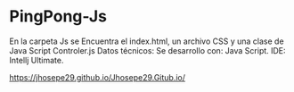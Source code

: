 # PingPong-Js
En la carpeta Js se Encuentra el index.html, un archivo CSS y una clase de Java Script Controler.js
Datos técnicos:
Se desarrollo con: Java Script.
IDE: Intellj Ultimate.

 https://jhosepe29.github.io/Jhosepe29.Gitub.io/

